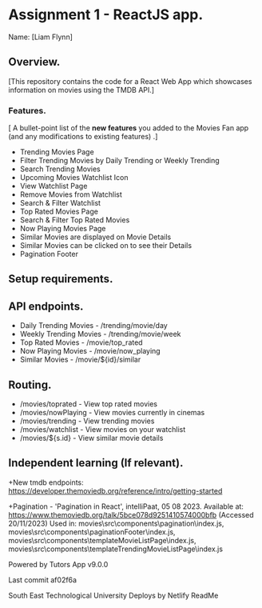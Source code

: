 # Assignment 1 - ReactJS app.

Name: [Liam Flynn]

## Overview.

[This repository contains the code for a React Web App which showcases information on movies using the TMDB API.]

### Features.
[ A bullet-point list of the __new features__ you added to the Movies Fan app (and any modifications to existing features) .]
 
+ Trending Movies Page
+ Filter Trending Movies by Daily Trending or Weekly Trending
+ Search Trending Movies
+ Upcoming Movies Watchlist Icon
+ View Watchlist Page
+ Remove Movies from Watchlist
+ Search & Filter Watchlist
+ Top Rated Movies Page
+ Search &  Filter Top Rated Movies
+ Now Playing Movies Page
+ Similar Movies are displayed on Movie Details
+ Similar Movies can be clicked on to see their Details 
+ Pagination Footer

## Setup requirements.


## API endpoints.
+ Daily Trending Movies - /trending/movie/day
+ Weekly Trending Movies - /trending/movie/week
+ Top Rated Movies - /movie/top_rated
+ Now Playing Movies - /movie/now_playing
+ Similar Movies - /movie/${id}/similar

## Routing.

+ /movies/toprated - View top rated movies
+ /movies/nowPlaying - View movies currently in cinemas
+ /movies/trending - View trending movies
+ /movies/watchlist - View movies on your watchlist
+ /movies/${s.id} - View similar movie details 

## Independent learning (If relevant).

+New tmdb endpoints: https://developer.themoviedb.org/reference/intro/getting-started
        
+Pagination - 'Pagination in React', intelliPaat, 05 08 2023. Available at: https://www.themoviedb.org/talk/5bce078d9251410574000bfb (Accessed 20/11/2023)
Used in: movies\src\components\pagination\index.js, movies\src\components\paginationFooter\index.js, 
movies\src\components\templateMovieListPage\index.js,
movies\src\components\templateTrendingMovieListPage\index.js

Powered by Tutors App v9.0.0

Last commit af02f6a

South East Technological University
Deploys by Netlify
ReadMe
